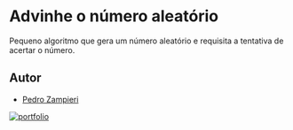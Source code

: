 
# Advinhe o número aleatório

Pequeno algoritmo que gera um número aleatório e requisita a tentativa de acertar o número.




## Autor

- [Pedro Zampieri](https://www.github.com/pedrozampi)



[![portfolio](https://cdn.iconscout.com/icon/free/png-256/github-1521500-1288242.png)](https://github.com/pedrozampi)
